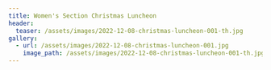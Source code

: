 ```yaml
---
title: Women's Section Christmas Luncheon
header:
  teaser: /assets/images/2022-12-08-christmas-luncheon-001-th.jpg
gallery:
  - url: /assets/images/2022-12-08-christmas-luncheon-001.jpg
    image_path: /assets/images/2022-12-08-christmas-luncheon-001-th.jpg
---
```

